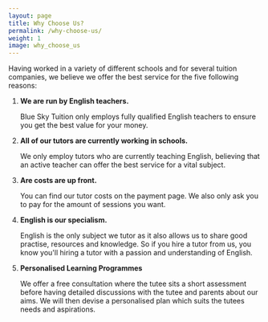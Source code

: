 ```yaml
---
layout: page
title: Why Choose Us?
permalink: /why-choose-us/
weight: 1
image: why_choose_us
---
```


Having worked in a variety of different schools and for several tuition companies, we believe we offer the best service for the five following reasons:

1. **We are run by English teachers.**

    Blue Sky Tuition only employs fully qualified English teachers to ensure you get the best value for your money.

2. **All of our tutors are currently working in schools.**

    We only employ tutors who are currently teaching English, believing that an active teacher can offer the best service for a vital subject.

3. **Are costs are up front.**

    You can find our tutor costs on the payment page. We also only ask you to pay for the amount of sessions you want.

4. **English is our specialism.**

    English is the only subject we tutor as it also allows us to share good practise, resources and knowledge. So if you hire a tutor from us, you know you'll hiring a tutor with a passion and understanding of English.

5. **Personalised Learning Programmes**

    We offer a free consultation where the tutee sits a short assessment before having detailed discussions with the tutee and parents about our aims. We will then devise a personalised plan which suits the tutees needs and aspirations.
